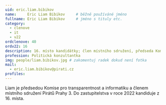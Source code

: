 ```yaml
---
uid: eric.liam.bibikov
name:     Eric Liam Bibikov  	# běžně používáné jméno
fullname: Eric Liam Bibikov  	# jméno s tituly etc.
category:
  - clenove
  - it
  - v22
ordclenove: 40
ordv22: 16
description: 16. místo kandidátky; člen místního sdružení, předseda Komise pro transparentnost a informatiku
profession: Politická konzultantka
img: people/liam.bibikov.jpg # zakomentuj radek dokud není fotka
mail:
  - eric.liam.bibikov@pirati.cz
profiles:
---
```


Liam je předsedou Komise pro transparentnost a informatiku a členem místního sdružení Pirátů Prahy 3. Do zastupitelstva v roce 2022 kandiduje z 16. místa.
